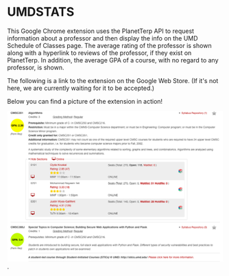 # UMDSTATS

This Google Chrome extension uses the PlanetTerp API to request information about a professor and then display the info on the UMD Schedule of Classes page.
The average rating of the professor is shown along with a hyperlink to reviews of the professor, if they exist on PlanetTerp. In addition, the average GPA of a 
course, with no regard to any professor, is shown.  
  
  
The following is a link to the extension on the Google Web Store. (If it's not here, we are currently waiting for it to be accepted.)  
  
  
Below you can find a picture of the extension in action!  
  
    
      
      
      
      
      
      
![Screenshot](reviews.png). 
  
  

